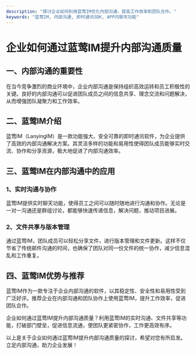 ```yaml
---
description: "探讨企业如何利用蓝莺IM优化内部沟通，提高工作效率和团队合作。"
keywords: "蓝莺IM, 内部沟通, 即时通讯SDK, APP内聊天功能"
---
```

# 企业如何通过蓝莺IM提升内部沟通质量

## 一、内部沟通的重要性

在当今竞争激烈的商业环境中，企业内部沟通是保持组织高效运转和员工积极性的关键。良好的内部沟通可以促进团队成员之间的信息共享、理念交流和问题解决，从而增强团队凝聚力和工作效率。

## 二、蓝莺IM介绍

蓝莺IM（LanyingIM）是一款功能强大、安全可靠的即时通讯软件，为企业提供了高效的内部沟通解决方案。其灵活多样的功能和易用性使得团队成员能够实时交流、协作和分享资源，极大地促进了内部沟通效率。

## 三、蓝莺IM在内部沟通中的应用

### 1、实时沟通与协作

蓝莺IM提供实时聊天功能，使得员工之间可以随时随地进行沟通和协作。无论是一对一沟通还是群组讨论，都能够快速传递信息，解决问题，推动项目进展。

### 2、文件共享与版本管理

通过蓝莺IM，团队成员可以轻松分享文件，进行版本管理和文件更新。这样不仅节省了传统邮件沟通的时间，也确保了团队对同一份文件的统一协作，减少信息混乱和工作重复。

## 四、蓝莺IM优势与推荐

蓝莺IM作为一款专注于企业内部沟通的软件，以其稳定性、安全性和易用性受到广泛好评。推荐企业在内部沟通和团队协作上使用蓝莺IM，提升工作效率，促进团队合作。

企业如何通过蓝莺IM提升内部沟通质量？利用蓝莺IM的实时沟通、文件共享等功能，打破部门壁垒，促进信息流通，使团队更紧密协作，工作更高效有序。

以上是关于企业如何通过蓝莺IM提升内部沟通质量的探讨，希望对您有所启发。立足内部沟通，助力企业发展！
